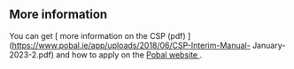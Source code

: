 ##  More information

You can get [ more information on the CSP (pdf)
](https://www.pobal.ie/app/uploads/2018/06/CSP-Interim-Manual-
January-2023-2.pdf) and how to apply on the [ Pobal website
](https://www.pobal.ie/programmes/community-services-programme-csp/) .

